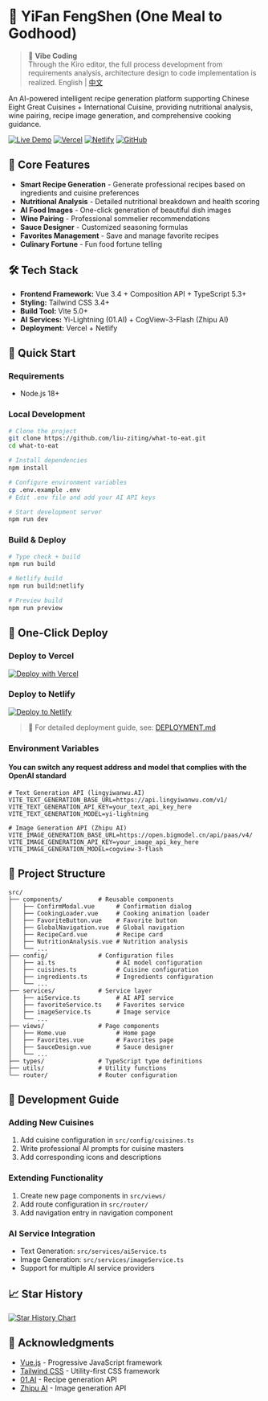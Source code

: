 # 🍳 YiFan FengShen (One Meal to Godhood)

> 🚀 **Vibe Coding**  
> Through the Kiro editor, the full process development from requirements analysis, architecture design to code implementation is realized.
> English | [中文](./README.md)

An AI-powered intelligent recipe generation platform supporting Chinese Eight Great Cuisines + International Cuisine, providing nutritional analysis, wine pairing, recipe image generation, and comprehensive cooking guidance.

[![Live Demo](https://img.shields.io/badge/🌐_Live_Demo-YiFan_FengShen-yellow?style=for-the-badge)](https://eat.lz-t.top/)
[![Vercel](https://img.shields.io/badge/🚀_Vercel-yffs.vercel.app-black?style=for-the-badge&logo=vercel)](https://yffs.vercel.app/)
[![Netlify](https://img.shields.io/badge/🌐_Netlify-whattoeatai.netlify.app-00C7B7?style=for-the-badge&logo=netlify)](https://whattoeatai.netlify.app/)
[![GitHub](https://img.shields.io/badge/GitHub-liu--ziting/what--to--eat-black?style=for-the-badge&logo=github)](https://github.com/liu-ziting/what-to-eat)

## 🚀 Core Features

-   **Smart Recipe Generation** - Generate professional recipes based on ingredients and cuisine preferences
-   **Nutritional Analysis** - Detailed nutritional breakdown and health scoring
-   **AI Food Images** - One-click generation of beautiful dish images
-   **Wine Pairing** - Professional sommelier recommendations
-   **Sauce Designer** - Customized seasoning formulas
-   **Favorites Management** - Save and manage favorite recipes
-   **Culinary Fortune** - Fun food fortune telling

## 🛠️ Tech Stack

-   **Frontend Framework:** Vue 3.4 + Composition API + TypeScript 5.3+
-   **Styling:** Tailwind CSS 3.4+
-   **Build Tool:** Vite 5.0+
-   **AI Services:** Yi-Lightning (01.AI) + CogView-3-Flash (Zhipu AI)
-   **Deployment:** Vercel + Netlify

## 🚀 Quick Start

### Requirements

-   Node.js 18+

### Local Development

```bash
# Clone the project
git clone https://github.com/liu-ziting/what-to-eat.git
cd what-to-eat

# Install dependencies
npm install

# Configure environment variables
cp .env.example .env
# Edit .env file and add your AI API keys

# Start development server
npm run dev
```

### Build & Deploy

```bash
# Type check + build
npm run build

# Netlify build
npm run build:netlify

# Preview build
npm run preview
```

## 🚀 One-Click Deploy

### Deploy to Vercel

[![Deploy with Vercel](https://vercel.com/button)](https://vercel.com/new/clone?repository-url=https://github.com/liu-ziting/what-to-eat&env=VITE_TEXT_GENERATION_BASE_URL,VITE_TEXT_GENERATION_API_KEY,VITE_TEXT_GENERATION_MODEL,VITE_IMAGE_GENERATION_BASE_URL,VITE_IMAGE_GENERATION_API_KEY,VITE_IMAGE_GENERATION_MODEL&envDescription=AI%20API%20Configuration&envLink=https://github.com/liu-ziting/what-to-eat%23environment-variables)

### Deploy to Netlify

[![Deploy to Netlify](https://www.netlify.com/img/deploy/button.svg)](https://app.netlify.com/start/deploy?repository=https://github.com/liu-ziting/what-to-eat)

> 📖 For detailed deployment guide, see: [DEPLOYMENT.md](./DEPLOYMENT.md)

### Environment Variables

#### You can switch any request address and model that complies with the OpenAI standard

```env
# Text Generation API (lingyiwanwu.AI)
VITE_TEXT_GENERATION_BASE_URL=https://api.lingyiwanwu.com/v1/
VITE_TEXT_GENERATION_API_KEY=your_text_api_key_here
VITE_TEXT_GENERATION_MODEL=yi-lightning

# Image Generation API (Zhipu AI)
VITE_IMAGE_GENERATION_BASE_URL=https://open.bigmodel.cn/api/paas/v4/
VITE_IMAGE_GENERATION_API_KEY=your_image_api_key_here
VITE_IMAGE_GENERATION_MODEL=cogview-3-flash
```

## 📁 Project Structure

```
src/
├── components/          # Reusable components
│   ├── ConfirmModal.vue      # Confirmation dialog
│   ├── CookingLoader.vue     # Cooking animation loader
│   ├── FavoriteButton.vue    # Favorite button
│   ├── GlobalNavigation.vue  # Global navigation
│   ├── RecipeCard.vue        # Recipe card
│   ├── NutritionAnalysis.vue # Nutrition analysis
│   └── ...
├── config/              # Configuration files
│   ├── ai.ts                 # AI model configuration
│   ├── cuisines.ts           # Cuisine configuration
│   ├── ingredients.ts        # Ingredients configuration
│   └── ...
├── services/            # Service layer
│   ├── aiService.ts          # AI API service
│   ├── favoriteService.ts    # Favorites service
│   ├── imageService.ts       # Image service
│   └── ...
├── views/               # Page components
│   ├── Home.vue              # Home page
│   ├── Favorites.vue         # Favorites page
│   ├── SauceDesign.vue       # Sauce designer
│   └── ...
├── types/               # TypeScript type definitions
├── utils/               # Utility functions
└── router/              # Router configuration
```

## 🎯 Development Guide

### Adding New Cuisines

1. Add cuisine configuration in `src/config/cuisines.ts`
2. Write professional AI prompts for cuisine masters
3. Add corresponding icons and descriptions

### Extending Functionality

1. Create new page components in `src/views/`
2. Add route configuration in `src/router/`
3. Add navigation entry in navigation component

### AI Service Integration

-   Text Generation: `src/services/aiService.ts`
-   Image Generation: `src/services/imageService.ts`
-   Support for multiple AI service providers

## 📈 Star History

[![Star History Chart](https://api.star-history.com/svg?repos=liu-ziting/what-to-eat&type=Date)](https://www.star-history.com/#liu-ziting/what-to-eat&Date)

## 🙏 Acknowledgments

-   [Vue.js](https://vuejs.org/) - Progressive JavaScript framework
-   [Tailwind CSS](https://tailwindcss.com/) - Utility-first CSS framework
-   [01.AI](https://www.lingyiwanwu.com/) - Recipe generation API
-   [Zhipu AI](https://open.bigmodel.cn/) - Image generation API
